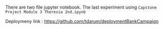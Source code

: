 There are two file jupyter notebook. The last experiment using `Capstone Project Module 3 Theresia 2nd.ipynb`


Deploymeny link : https://github.com/tdarum/deploymentBankCampaign
